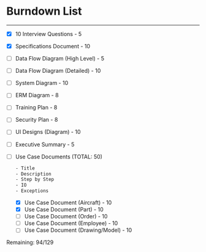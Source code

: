 # Burndown List

***

- [x] 10 Interview Questions - 5
- [x] Specifications Document - 10
- [ ] Data Flow Diagram (High Level) - 5
- [ ] Data Flow Diagram (Detailed) - 10
- [ ] System Diagram - 10
- [ ] ERM Diagram - 8
- [ ] Training Plan - 8
- [ ] Security Plan - 8
- [ ] UI Designs (Diagram) - 10
- [ ] Executive Summary - 5

- [ ] Use Case Documents (TOTAL: 50)

    ```LaTeX
    - Title
    - Description
    - Step by Step
    - IO
    - Exceptions
    ```

  - [x] Use Case Document (Aircraft) - 10
  - [x] Use Case Document (Part) - 10
  - [ ] Use Case Document (Order) - 10
  - [ ] Use Case Document (Employee) - 10
  - [ ] Use Case Document (Drawing/Model) - 10

Remaining: 94/129
